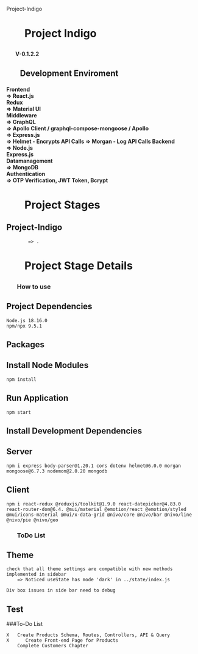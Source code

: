 Project-Indigo

<h1>
<ul><b>Project Indigo</b></ul>
</h1>
<h4>
<ul><b>V-0.1.2.2</b></ul>
</h4>

<h2>
<ul><b>Development Enviroment</b></ul>
</h2>

<h4>
    Frontend<br>
        => React.js<br>
           Redux<br>
        => Material UI<br>
    Middleware<br>
        => GraphQL<br>
        => Apollo Client / graphql-compose-mongoose / Apollo<br>
        => Express.js<br>
        => Helmet - Encrypts API Calls
        => Morgan - Log API Calls
    Backend<br>
        => Node.js<br>
           Express.js<br>
    Datamanagement<br>
        => MongoDB<br>
    Authentication<br>
        => OTP Verification, JWT Token, Bcrypt
</h4>

<h1>
<ul><b>Project Stages</b></ul>
</h1>

## **Project-Indigo**

            => .

<h1>
<ul><b>Project Stage Details</b></ul>
</h1>

<h3>
<ul><b>How to use</b></ul>
</h3>

## **Project Dependencies**

    Node.js 18.16.0
    npm/npx 9.5.1

## Packages

## Install Node Modules

    npm install

## Run Application

    npm start

## Install Development Dependencies

## Server

    npm i express body-parser@1.20.1 cors dotenv helmet@6.0.0 morgan mongoose@6.7.3 nodemon@2.0.20 mongodb

## Client

    npm i react-redux @reduxjs/toolkit@1.9.0 react-datepicker@4.83.0 react-router-dom@6.4. @mui/material @emotion/react @emotion/styled @mui/icons-material @mui/x-data-grid @nivo/core @nivo/bar @nivo/line @nivo/pie @nivo/geo

<h3>
<ul><b>ToDo List</b></ul>
</h3>

## Theme

    check that all theme settings are compatible with new methods implemented in sidebar
        => Noticed useState has mode 'dark' in ../state/index.js

    Div box issues in side bar need to debug

## Test


###To-Do List

    X   Create Products Schema, Routes, Controllers, API & Query
    X      Create Front-end Page for Products
        Complete Customers Chapter


